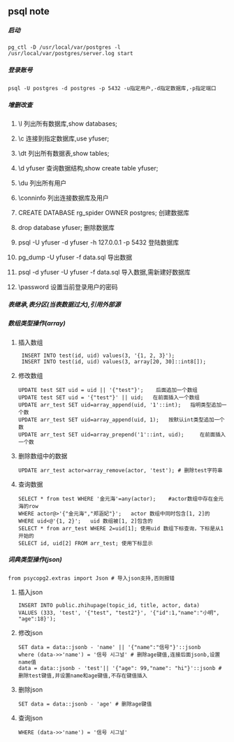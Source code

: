 ## psql note

##### 启动

```
pg_ctl -D /usr/local/var/postgres -l /usr/local/var/postgres/server.log start
```



##### 登录账号

```
psql -U postgres -d postgres -p 5432 -u指定用户,-d指定数据库,-p指定端口
```

##### 增删改查

1. \l 列出所有数据库,show databases;

2. \c 连接到指定数据库,use yfuser;

3. \dt 列出所有数据表,show tables;

4. \d yfuser 查询数据结构,show create table yfuser;

5. \du 列出所有用户

6. \conninfo 列出连接数据库及用户

8. CREATE DATABASE rg_spider OWNER postgres; 创建数据库

9. drop database yfuser; 删除数据库

10. psql -U yfuser -d yfuser -h 127.0.0.1 -p 5432 登陆数据库

11. pg_dump -U yfuser -f data.sql 导出数据

12. psql -d yfuser -U yfuser -f data.sql 导入数据,需新建好数据库

13. \password 设置当前登录用户的密码

##### 表继承,表分区(当表数据过大),引用外部源

##### 数组类型操作(array)

1. 插入数组

   ```
    INSERT INTO test(id, uid) values(3, '{1, 2, 3}');
    INSERT INTO test(id, uid) values(3, array[20, 30]::int8[]);
   ```

2. 修改数组

   ```
   UPDATE test SET uid = uid || '{"test"}';    后面追加一个数组
   UPDATE test SET uid = '{"test"}' || uid;   在前面插入一个数组
   UPDATE arr_test SET uid=array_append(uid, '1'::int);   指明类型追加一个数
   UPDATE arr_test SET uid=array_append(uid, 1);   按默认int类型追加一个数
   UPDATE arr_test SET uid=array_prepend('1'::int, uid);     在前面插入一个数
   ```

3. 删除数组中的数据

   ```
   UPDATE arr_test actor=array_remove(actor, 'test'); # 删除test字符串
   ```

4. 查询数据

   ```
   SELECT * from test WHERE '金元海'=any(actor);    #actor数组中存在金元海的row
   WHERE actor@>'{"金元海","郑涵妃"}';   actor 数组中同时包含[1, 2]的
   WHERE uid<@'{1, 2}';   uid 数组被[1, 2]包含的
   SELECT * from arr_test WHERE 2=uid[1]; 使用uid 数组下标查询，下标是从1开始的
   SELECT id, uid[2] FROM arr_test; 使用下标显示
   ```

##### 词典类型操作(json)

```
from psycopg2.extras import Json # 导入json支持,否则报错
```

1. 插入json

   ```
   INSERT INTO public.zhihupage(topic_id, title, actor, data)
   VALUES (333, 'test', '{"test", "test2"}', '{"id":1,"name":"小明", "age":18}');
   ```

2. 修改json

   ```
   SET data = data::jsonb - 'name' || '{"name":"信号"}'::jsonb
   where (data->>'name') = '信号 시그널' # 删除age键值,连接后面jsonb,设置name值
   data = data::jsonb - 'test'|| '{"age": 99,"name": "hi"}'::jsonb # 删除test键值,并设置name和age键值,不存在键值插入
   ```


3. 删除json

   ```
   SET data = data::jsonb - 'age' # 删除age键值
   ```

4. 查询json

   ```
   WHERE (data->>'name') = '信号 시그널'
   ```
